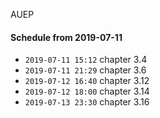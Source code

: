 AUEP

#### Schedule from 2019-07-11

- `2019-07-11 15:12` chapter 3.4
- `2019-07-11 21:29` chapter 3.6
- `2019-07-12 16:40` chapter 3.12
- `2019-07-12 18:00` chapter 3.14
- `2019-07-13 23:30` chapter 3.16

